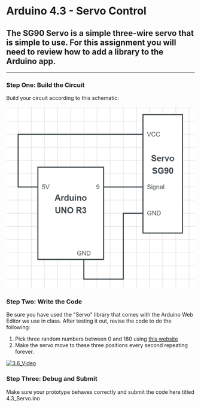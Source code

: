 # Arduino 4.3 - Servo Control
## The SG90 Servo is a simple three-wire servo that is simple to use.  For this assignment you will need to review how to add a library to the Arduino app. 
---

### Step One: Build the Circuit

Build your circuit according to this schematic:

![](https://github.com/WHS-Robotics-Classes/4-3_Servo_Control/blob/main/Servo.PNG?raw=true)

### Step Two: Write the Code

Be sure you have used the "Servo" library that comes with the Arduino Web Editor we use in class.  After testing it out, revise the code to do the following:

1. Pick three random numbers between 0 and 180 using [this website](https://www.calculator.net/random-number-generator.html?slower=1&supper=180&ctype=1&s=1378&submit1=Generate)
2. Make the servo move to these three positions every second repeating forever.

[![3.6_Video](http://img.youtube.com/vi/zhja4K46mIE/0.jpg)](https://www.youtube.com/watch?v=zhja4K46mIE "4.3-Servo_Control")

### Step Three: Debug and Submit

Make sure your prototype behaves correctly and submit the code here titled 4.3_Servo.ino
